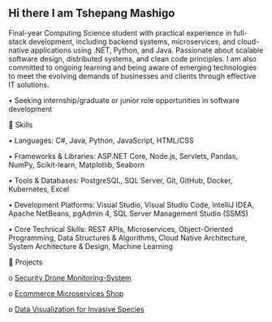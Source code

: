 ## Hi there I am Tshepang Mashigo

Final-year Computing Science student with practical experience in full-stack development, including backend systems, microservices, and cloud-native applications using .NET, Python, and Java. Passionate about scalable software design, distributed systems, and clean code principles. I am also committed to ongoing learning and being aware of emerging technologies to meet the evolving demands of businesses and clients through effective IT solutions.

•      Seeking internship/graduate or junior role opportunities in software development 

🚀 Skills

• Languages: C#, Java, Python, JavaScript, HTML/CSS 

• Frameworks & Libraries: ASP.NET Core, Node.js, Servlets, Pandas, NumPy, Scikit-learn, Matplotlib, Seaborn
 
• Tools & Databases: PostgreSQL, SQL Server, Git, GitHub, Docker, Kubernetes, Excel 

• Development Platforms: Visual Studio, Visual Studio Code, IntelliJ IDEA, Apache NetBeans, pgAdmin 4, SQL Server Management Studio (SSMS) 

• Core Technical Skills: REST APIs, Microservices, Object-Oriented Programming, Data Structures & Algorithms, Cloud Native Architecture, System Architecture & Design, Machine Learning

 📂 Projects

o         [Security Drone Monitoring-System](https://github.com/tshepangkagiso/Security-Drone-Monitoring-System.git) 

o         [Ecommerce Microservices Shop](https://github.com/tshepangkagiso/Ecommerce-Microservices.git) 

o         [Data Visualization for Invasive Species](https://github.com/username/data-viz-invasive) 
